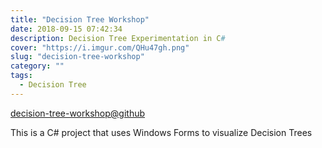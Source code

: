 ```yaml
---
title: "Decision Tree Workshop"
date: 2018-09-15 07:42:34
description: Decision Tree Experimentation in C#
cover: "https://i.imgur.com/QHu47gh.png"
slug: "decision-tree-workshop"
category: ""
tags:
  - Decision Tree
---
```


[decision-tree-workshop@github](https://github.com/kfields/decision-tree-workshop)

This is a C# project that uses Windows Forms to visualize Decision Trees